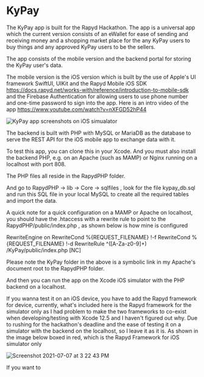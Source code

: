 # KyPay
The KyPay app is built for the Rapyd Hackathon. The app is a universal app which the current version consists of an eWallet for ease of sending and receiving money and a shopping market place for the any KyPay users to buy things and any approved KyPay users to be the sellers.

The app consists of the mobile version and the backend portal for storing the KyPay user's data.

The mobile version is the iOS version which is built by the use of Apple's UI framework SwiftUI, UIKit and the Rapyd Mobile iOS SDK 
https://docs.rapyd.net/works-with/reference/introduction-to-mobile-sdk and the Firebase Authentication for allowing users to use phone number and one-time
password to sign into the app. Here is an intro video of the app https://www.youtube.com/watch?v=nXFGD52hP44

![KyPay app screenshots on iOS simualator](https://user-images.githubusercontent.com/67858418/124703977-e1340980-df25-11eb-9d87-a8adc82b9815.png)

The backend is built with PHP with MySQL or MariaDB as the database to serve the REST API for the iOS mobile app to exchange data with it.

To test this app, you can clone this in your Xcode. And you must also install the backend PHP, e.g. on an Apache (such as MAMP) or Nginx 
running on a localhost with port 808. 

The PHP files all reside in the RapydPHP folder.

And go to RapydPHP -> lib -> Core -> sqlfiles , look for the file kypay_db.sql and run this SQL file in your local MySQL to create all the required
tables and import the data.

A quick note for a quick configuration on a MAMP or Apache on localhost, you should have the .htaccess with a rewrite rule to point to the 
RapydPHP/public/index.php , as shown below is how mine is configured 

RewriteEngine on
RewriteCond %{REQUEST_FILENAME} !-f
RewriteCond %{REQUEST_FILENAME} !-d
RewriteRule ^([A-Za-z0-9]+) /KyPay/public/index.php [NC]

Please note the KyPay folder in the above is a symbolic link in my Apache's document root to the RapydPHP folder.

And then you can run the app on the Xcode iOS simulator with the PHP backend on a localhost.

If you wanna test it on an iOS device, you have to add the Rapyd framework for device, currently, what's included here is the Rapyd framework for the simulator
only as I had problem to make the two frameworks to co-exist when developing/testing with Xcode 12.5 and I haven't figured out why. Due to rushing for the hackathon's deadline and the ease of testing it on a simulator with the backend on the localhost, so I leave it as it is. As shown in the image below boxed in red, which is the Rapyd Framework for iOS simulator only

![Screenshot 2021-07-07 at 3 22 43 PM](https://user-images.githubusercontent.com/67858418/124718652-e3ec2a00-df38-11eb-983f-354e497a5fe0.png)


If you want to 



